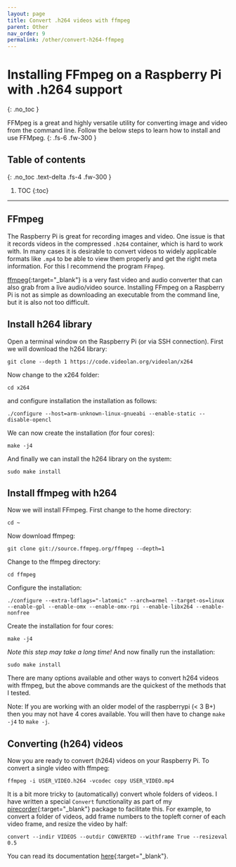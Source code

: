 ```yaml
---
layout: page
title: Convert .h264 videos with ffmpeg
parent: Other
nav_order: 9
permalink: /other/convert-h264-ffmpeg
---
```


# Installing FFmpeg on a Raspberry Pi with .h264 support
{: .no_toc }

FFMpeg is a great and highly versatile utility for converting image and video from the command line. Follow the below steps to learn how to install and use FFMpeg.
{: .fs-6 .fw-300 }

## Table of contents
{: .no_toc .text-delta .fs-4 .fw-300 }

1. TOC
{:toc}
---

## FFmpeg
The Raspberry Pi is great for recording images and video. One issue is that it records videos in the compressed `.h264` container, which is hard to work with. In many cases it is desirable to convert videos to widely applicable formats like `.mp4` to be able to view them properly and get the right meta information. For this I recommend the program `FFmpeg`.

[ffmpeg](https://www.ffmpeg.org/ffmpeg.html){:target="_blank"} is a very fast video and audio converter that can also grab from a live audio/video source. Installing FFmpeg on a Raspberry Pi is not as simple as downloading an executable from the command line, but it is also not too difficult.

## Install h264 library
Open a terminal window on the Raspberry Pi (or via SSH connection). First we will download the h264 library:
```
git clone --depth 1 https://code.videolan.org/videolan/x264
```

Now change to the x264 folder:

```
cd x264
```

and configure installation the installation as follows:

```
./configure --host=arm-unknown-linux-gnueabi --enable-static --disable-opencl
```

We can now create the installation (for four cores):

```
make -j4
```

And finally we can install the h264 library on the system:

```
sudo make install
```

## Install ffmpeg with h264
Now we will install FFmpeg. First change to the home directory:

```
cd ~
```

Now download ffmpeg:

```
git clone git://source.ffmpeg.org/ffmpeg --depth=1
```

Change to the ffmpeg directory:

```
cd ffmpeg
```

Configure the installation:

```
./configure --extra-ldflags="-latomic" --arch=armel --target-os=linux --enable-gpl --enable-omx --enable-omx-rpi --enable-libx264 --enable-nonfree
```

Create the installation for four cores:

```
make -j4
```

*Note this step may take a long time!* And now finally run the installation:

```
sudo make install
```

There are many options available and other ways to convert h264 videos with ffmpeg, but the above commands are the quickest of the methods that I tested.

Note: If you are working with an older model of the raspberrypi (&lt; 3 B+) then you may not have 4 cores available. You will then have to change `make -j4` to `make -j`.

## Converting (h264) videos
Now you are ready to convert (h264) videos on your Raspberry Pi. To convert a single video with ffmpeg:

```
ffmpeg -i USER_VIDEO.h264 -vcodec copy USER_VIDEO.mp4
```

It is a bit more tricky to (automatically) convert whole folders of videos. I have written a special `Convert` functionality as part of my [pirecorder](https://github.com/JolleJolles/pirecorder){:target="_blank"} package to facilitate this. For example, to convert a folder of videos, add frame numbers to the topleft corner of each video frame, and resize the video by half:

```
convert --indir VIDEOS --outdir CONVERTED --withframe True --resizeval 0.5
```

You can read its documentation [here](https://github.com/JolleJolles/pirecorder/wiki/pirecorder-convert/){:target="_blank"}.
